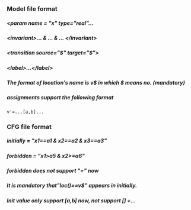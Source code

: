 ### Model file format

##### <param name = "x" type="real"...

##### \<invariant>... &amp; ... &amp; ... \</invariant>

##### \<transition source="$" target="$">
##### \<label>...\</label>
##### The format of location's name is v$ in which $ means no. (mandatory)

##### assignments support the following format
```v'=...[a,b]...```

### CFG file format
##### initially = "x1==a1 & x2==a2 & x3==a3"
##### forbidden = "x1>a5 & x2>=a6"
##### forbidden does not support "=" now

##### It is mandatory that"loc()==v$" appears in initially.
##### Init value only support [a,b] now, not support [] +...


